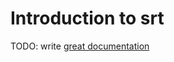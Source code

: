 # Introduction to srt

TODO: write [great documentation](http://jacobian.org/writing/great-documentation/what-to-write/)
